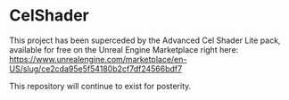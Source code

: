 CelShader
=========

This project has been superceded by the Advanced Cel Shader Lite pack, available for free on the Unreal Engine Marketplace right here: https://www.unrealengine.com/marketplace/en-US/slug/ce2cda95e5f54180b2cf7df24566bdf7

This repository will continue to exist for posterity.
